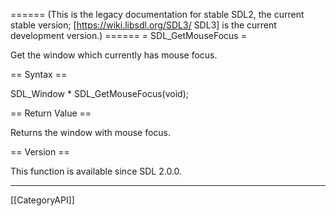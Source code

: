 ====== (This is the legacy documentation for stable SDL2, the current stable version; [https://wiki.libsdl.org/SDL3/ SDL3] is the current development version.) ======
= SDL_GetMouseFocus =

Get the window which currently has mouse focus.

== Syntax ==

<syntaxhighlight lang='c'>
SDL_Window * SDL_GetMouseFocus(void);
</syntaxhighlight>

== Return Value ==

Returns the window with mouse focus.

== Version ==

This function is available since SDL 2.0.0.

----
[[CategoryAPI]]


